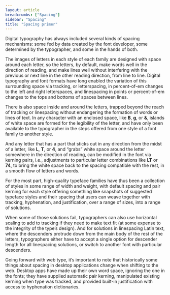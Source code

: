 ```yaml
---
layout: article
breadcrumbs: ["Spacing"]
sidebar: "Spacing"
title: "Spacing primer"
---
```

Digital typography has always included several kinds of spacing mechanisms: some fed by data created by the font developer, some determined by the typographer, and some in the hands of both. 

The images of letters in each style of each family are designed with space around each letter, so the letters, by default, make words well in the direction of reading, and make lines well without interfering with the previous or next line in the other reading direction, from line to line. Digital typography and font formats have long enabled the variation of this surrounding space via tracking, or letterspacing, in percent-of-em changes to the left and right letterspaces, and linespacing in points or percent-of-em changes to the tops and bottoms of spaces between lines.

There is also space inside and around the letters, trapped beyond the reach of tracking or linespacing without endangering the formation of words or lines of text. In any character with an enclosed space, like <strong>B</strong>, <strong>g</strong>, or <strong>&amp;</strong>, islands of white space are formed for the legibility of the letter, and have only been available to the typographer in the steps offered from one style of a font family to another style. 

And any letter that has a part that sticks out in any direction from the midst of a letter, like <strong>L</strong>, <strong>T</strong>, or <strong>4</strong>, and “grabs” white space around the letter somewhere in the direction of reading, can be modified in the font via kerning pairs, i.e., adjustments to particular letter combinations like <strong>LT</strong> or <strong>74</strong>, to bring the white space back to the spacing compatible with the rest, in a smooth flow of letters and words. 

For the most part, high-quality typeface families have thus been a collection of styles in some range of width and weight, with default spacing and pair kerning for each style offering something like snapshots of suggested typeface styles and their spacing that users can weave together with tracking, hyphenation, and justification, over a range of sizes, into a range of solutions.

When some of those solutions fail, typographers can also use horizontal scaling to add to tracking if they need to make text fit (at some expense to the integrity of the type’s design). And for solutions in linespacing Latin text, where the descenders protrude down from the main body of the rest of the letters, typographers either have to accept a single option for descender length for all linespacing solutions, or switch to another font with particular descenders.

Going forward with web type, it’s important to note that historically some things about spacing in desktop applications change when shifting to the web. Desktop apps have made up their own word space, ignoring the one in the fonts; they have supplied automatic pair kerning, manipulated existing kerning when type was tracked, and provided built-in justification with access to hyphenation dictionaries.
